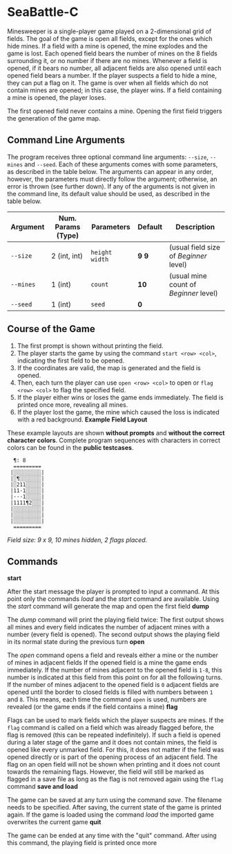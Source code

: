 # SeaBattle-C
Minesweeper is a single-player game played on a 2-dimensional grid of fields. The goal of the game is open all fields,
except for the ones which hide mines. If a field with a mine is opened, the mine explodes and the game is lost. Each 
opened field bears the number of mines on the 8 fields surrounding it, or no number if there are no mines. Whenever a 
field is opened, if it bears no number, all adjacent fields are also opened until each opened field bears a number. If
the player suspects a field to hide a mine, they can put a flag on it. The game is over when all fields which do not
contain mines are opened; in this case, the player wins. If a field containing a mine is opened, the player loses.

The first opened field never contains a mine. Opening the first field triggers the generation of the game map.

## Command Line Arguments
The program receives three optional command line arguments: `--size`, `--mines` and `--seed`. Each of these arguments
comes with some parameters, as described in the table below. The arguments can appear in any order, however, the
parameters must directly follow the argument; otherwise, an error is thrown (see further down). If any of the
arguments is not given in the command line, its default value should be used, as described in the table below.  

| Argument  | Num. Params (Type) | Parameters      | Default | Description                            |
| --------- | ------------------ | --------------- | ------- | -------------------------------------- |
| `--size`  | 2 (int, int)       | `height width ` | **9 9** | (usual field size of *Beginner* level) |
| `--mines` | 1 (int)            | `count`         | **10**  | (usual mine count of *Beginner* level) |
| `--seed`  | 1 (int)            | `seed`          | **0**   |                                        |

## Course of the Game
1. The first prompt is shown without printing the field.
2. The player starts the game by using the command `start <row> <col>`, indicating the first field to be opened.
3. If the coordinates are valid, the map is generated and the field is opened.
4. Then, each turn the player can use `open <row> <col>` to open or `flag <row> <col>` to flag the specified field.
5. If the player either wins or loses the game ends immediately. The field is printed once more, revealing all mines.
6. If the player lost the game, the mine which caused the loss is indicated with a 
   red background.
**Example Field Layout**

These example layouts are shown **without prompts** and **without the correct character colors**.
Complete program sequences with characters in correct colors can be found in the **public testcases**.

```
  ¶: 8
  ========= 
 |░░░░░░░░░|
 |░¶░░░░░░░|
 |░211░░░░░|
 |11·1░░░░░|
 |···1░░░░░|
 |1111¶2░░░|
 |░░░░░░░░░|
 |░░░░░░░░░|
 |░░░░░░░░░|
  =========
```
*Field size: 9 x 9, 10 mines hidden, 2 flags placed.*

## Commands
**start**

After the start message the player is prompted to input a command. At this point only the commands
*load* and the *start* command are available. Using the *start* command will generate the map and open the first field
**dump**

The *dump* command will print the playing field twice: The first output shows all mines and every field indicates the
number of adjacent mines with a number (every field is opened). The second output shows the playing field in its normal
state during the previous turn
**open**

The *open* command opens a field and reveals either a mine or the number of mines in adjacent fields If the opened
field is a mine the game ends immediately. If the number of mines adjacent to the opened field is `1-8`, this number is 
indicated at this field from this point on for all the following turns. If the number of mines adjacent to the opened
field is `0` adjacent fields are opened until the border to closed fields is filled with numbers between `1` and `8`.
This means, each time the command `open` is used, numbers are revealed (or the game ends if the field contains a mine)
**flag**

Flags can be used to mark fields which the player suspects are mines. If the `flag` command is called on a field which
was already flagged before, the flag is removed (this can be repeated indefinitely). If such a field is opened during a
later stage of the game and it does not contain mines, the field is opened like every unmarked field. For this, it does
not matter if the field was opened directly or is part of the opening process of an adjacent field.
The flag on an open field will not be shown when printing and it does not count towards the remaining flags. However,
the field will still be marked as flagged in a save file as long as the flag is not removed again using the `flag`
command
**save and load**

The game can be saved at any turn using the command *save*. The filename needs to be specified. After saving, the current state of the game is
printed again. If the game is loaded using the command *load* the imported game overwrites the current game
**quit**

The game can be ended at any time with the "quit" command. After using this command, the playing field is printed once
more
